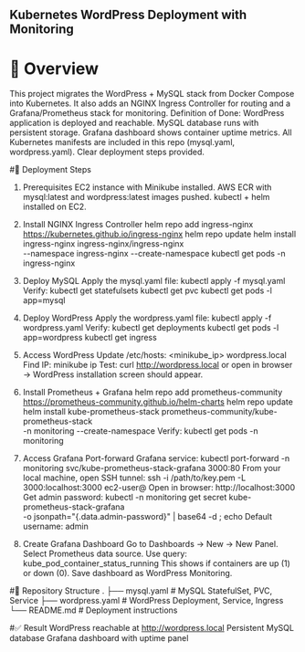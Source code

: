 ## Kubernetes WordPress Deployment with Monitoring
# 📌 Overview
This project migrates the WordPress + MySQL stack from Docker Compose into Kubernetes.
It also adds an NGINX Ingress Controller for routing and a Grafana/Prometheus stack for monitoring.
Definition of Done:
WordPress application is deployed and reachable.
MySQL database runs with persistent storage.
Grafana dashboard shows container uptime metrics.
All Kubernetes manifests are included in this repo (mysql.yaml, wordpress.yaml).
Clear deployment steps provided.

#🚀 Deployment Steps
1. Prerequisites
EC2 instance with Minikube installed.
AWS ECR with mysql:latest and wordpress:latest images pushed.
kubectl + helm installed on EC2.

2. Install NGINX Ingress Controller
helm repo add ingress-nginx https://kubernetes.github.io/ingress-nginx
helm repo update
helm install ingress-nginx ingress-nginx/ingress-nginx \
  --namespace ingress-nginx --create-namespace
kubectl get pods -n ingress-nginx

3. Deploy MySQL
Apply the mysql.yaml file:
kubectl apply -f mysql.yaml
Verify:
kubectl get statefulsets
kubectl get pvc
kubectl get pods -l app=mysql

4. Deploy WordPress
Apply the wordpress.yaml file:
kubectl apply -f wordpress.yaml
Verify:
kubectl get deployments
kubectl get pods -l app=wordpress
kubectl get ingress

5. Access WordPress
Update /etc/hosts:
<minikube_ip> wordpress.local
Find IP:
minikube ip
Test:
curl http://wordpress.local
or open in browser → WordPress installation screen should appear.

6. Install Prometheus + Grafana
helm repo add prometheus-community https://prometheus-community.github.io/helm-charts
helm repo update
helm install kube-prometheus-stack prometheus-community/kube-prometheus-stack \
  -n monitoring --create-namespace
Verify:
kubectl get pods -n monitoring

7. Access Grafana
Port-forward Grafana service:
kubectl port-forward -n monitoring svc/kube-prometheus-stack-grafana 3000:80
From your local machine, open SSH tunnel:
ssh -i /path/to/key.pem -L 3000:localhost:3000 ec2-user@<EC2-PUBLIC-IP>
Open in browser:
http://localhost:3000
Get admin password:
kubectl -n monitoring get secret kube-prometheus-stack-grafana \
  -o jsonpath="{.data.admin-password}" | base64 -d ; echo
Default username: admin
8. Create Grafana Dashboard
Go to Dashboards → New → New Panel.
Select Prometheus data source.
Use query:
kube_pod_container_status_running
This shows if containers are up (1) or down (0).
Save dashboard as WordPress Monitoring.

#📂 Repository Structure
.
├── mysql.yaml         # MySQL StatefulSet, PVC, Service
├── wordpress.yaml     # WordPress Deployment, Service, Ingress
└── README.md          # Deployment instructions

#✅ Result
WordPress reachable at http://wordpress.local
Persistent MySQL database
Grafana dashboard with uptime panel
